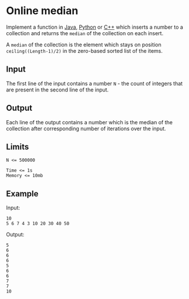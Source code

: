 # Online median

Implement a function in [Java](Median.java), [Python](median.py)
or [C++](median.cpp) which inserts a number to a collection and
returns the `median` of the collection on each insert.

A `median` of the collection is the element which stays on position
`ceiling((Length-1)/2)` in the zero-based sorted list of the items.

## Input

The first line of the input contains a number `N` - the count of
integers that are present in the second line of the input.

## Output

Each line of the output contains a number which is the median of the
collection after corresponding number of iterations over the input.

## Limits

```
N <= 500000

Time <= 1s
Memory <= 10mb
```

## Example

Input:

```
10
5 6 7 4 3 10 20 30 40 50
```

Output:

```
5
6
6
6
5
6
6
7
7
10

```
